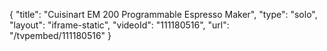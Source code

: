 {
    "title": "Cuisinart EM 200 Programmable Espresso Maker",
    "type": "solo",
    "layout": "iframe-static",
    "videoId": "111180516",
    "url": "\/tvpembed\/111180516"
}